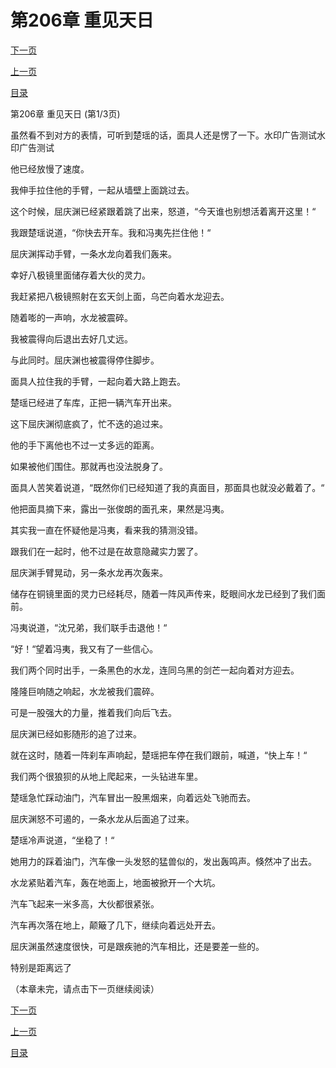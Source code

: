 <h1>第206章    重见天日</h1>
            <div><p><a href="./0616_%E7%AC%AC206%E7%AB%A0_%E9%87%8D%E8%A7%81%E5%A4%A9%E6%97%A5.md">下一页</a></p><p><a href="./0614_%E7%AC%AC205%E7%AB%A0_%E5%85%B1%E5%90%8C%E8%BF%9B%E9%80%80.md">上一页</a></p><p><a href="../">目录</a></p></div>
            <div><p>第206章    重见天日 (第1/3页)</p><p>虽然看不到对方的表情，可听到楚瑶的话，面具人还是愣了一下。水印广告测试水印广告测试</p><p>他已经放慢了速度。</p><p>我伸手拉住他的手臂，一起从墙壁上面跳过去。</p><p>这个时候，屈庆渊已经紧跟着跳了出来，怒道，“今天谁也别想活着离开这里！“</p><p>我跟楚瑶说道，“你快去开车。我和冯夷先拦住他！“</p><p>屈庆渊挥动手臂，一条水龙向着我们轰来。</p><p>幸好八极镜里面储存着大伙的灵力。</p><p>我赶紧把八极镜照射在玄天剑上面，乌芒向着水龙迎去。</p><p>随着嘭的一声响，水龙被震碎。</p><p>我被震得向后退出去好几丈远。</p><p>与此同时。屈庆渊也被震得停住脚步。</p><p>面具人拉住我的手臂，一起向着大路上跑去。</p><p>楚瑶已经进了车库，正把一辆汽车开出来。</p><p>这下屈庆渊彻底疯了，忙不迭的追过来。</p><p>他的手下离他也不过一丈多远的距离。</p><p>如果被他们围住。那就再也没法脱身了。</p><p>面具人苦笑着说道，“既然你们已经知道了我的真面目，那面具也就没必戴着了。“</p><p>他把面具摘下来，露出一张俊朗的面孔来，果然是冯夷。</p><p>其实我一直在怀疑他是冯夷，看来我的猜测没错。</p><p>跟我们在一起时，他不过是在故意隐藏实力罢了。</p><p>屈庆渊手臂晃动，另一条水龙再次轰来。</p><p>储存在铜镜里面的灵力已经耗尽，随着一阵风声传来，眨眼间水龙已经到了我们面前。</p><p>冯夷说道，“沈兄弟，我们联手击退他！“</p><p>“好！“望着冯夷，我又有了一些信心。</p><p>我们两个同时出手，一条黑色的水龙，连同乌黑的剑芒一起向着对方迎去。</p><p>隆隆巨响随之响起，水龙被我们震碎。</p><p>可是一股强大的力量，推着我们向后飞去。</p><p>屈庆渊已经如影随形的追了过来。</p><p>就在这时，随着一阵刹车声响起，楚瑶把车停在我们跟前，喊道，“快上车！“</p><p>我们两个很狼狈的从地上爬起来，一头钻进车里。</p><p>楚瑶急忙踩动油门，汽车冒出一股黑烟来，向着远处飞驰而去。</p><p>屈庆渊怒不可遏的，一条水龙从后面追了过来。</p><p>楚瑶冷声说道，“坐稳了！“</p><p>她用力的踩着油门，汽车像一头发怒的猛兽似的，发出轰鸣声。倏然冲了出去。</p><p>水龙紧贴着汽车，轰在地面上，地面被掀开一个大坑。</p><p>汽车飞起来一米多高，大伙都很紧张。</p><p>汽车再次落在地上，颠簸了几下，继续向着远处开去。</p><p>屈庆渊虽然速度很快，可是跟疾驰的汽车相比，还是要差一些的。</p><p>特别是距离远了</p><p>（本章未完，请点击下一页继续阅读）</p></div>
            <div><p><a href="./0616_%E7%AC%AC206%E7%AB%A0_%E9%87%8D%E8%A7%81%E5%A4%A9%E6%97%A5.md">下一页</a></p><p><a href="./0614_%E7%AC%AC205%E7%AB%A0_%E5%85%B1%E5%90%8C%E8%BF%9B%E9%80%80.md">上一页</a></p><p><a href="../">目录</a></p></div>